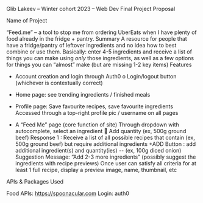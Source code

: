 Glib Lakeev – Winter cohort 2023 – Web Dev Final Project Proposal

Name of Project

“Feed.me” – a tool to stop me from ordering UberEats when I have plenty of food already in the fridge + pantry.
Summary
A resource for people that have a fridge/pantry of leftover ingredients and no idea how to best combine or use them. Basically: enter 4-5 ingredients and receive a list of things you can make using _only_ those ingredients, as well as a few options for things you can “almost” make (but are missing 1-2 key items)
Features
-	Account creation and login through Auth0
o	Login/logout button (whichever is contextually correct)

-	Home page: 
see trending ingredients / finished meals

-	Profile page:
Save favourite recipes, save favourite ingredients
Accessed through a top-right profile pic / username on all pages

-	A “Feed Me” page (core function of site)
Through dropdown with autocomplete, select an ingredient
	Add quantity (ex, 500g ground beef)
Response 1 : Receive a list of all possible recipes that contain (ex, 500g ground beef) but require additional ingredients
+ADD Button : add additional ingredient(s) and quantity(ies) --  (ex, 100g diced onion)
Suggestion Message: “Add 2-3 more ingredients” (possibly suggest the ingredients with recipe previews)
Once user can satisfy all criteria for at least 1 full recipe, display a preview image, name, thumbnail, etc

APIs & Packages Used

Food APIs: https://spoonacular.com
Login: auth0

<!-- Stretch Goals
-	Dark mode for all pages
-	Post your own complete recipes
-	Add other users as friends / communicate with them in private DMs
-	Create-a-recipe wizard (with step by step dropdowns and guides?)
-	Expert Advice section
o	Instructions for basic cooking methods, knife techniques, etc
-	Suggested tools / products (knives, pans, etc) -->
